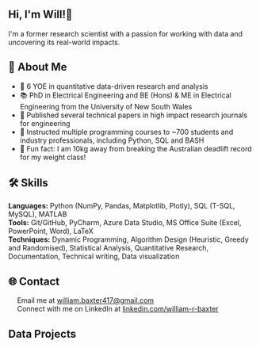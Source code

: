 ## Hi, I'm Will!👋

I'm a former research scientist with a passion for working with data and uncovering its real-world impacts.

## 🙋 About Me

- 🔭 6 YOE in quantitative data-driven research and analysis <br>
- 📚 PhD in Electrical Engineering and BE (Hons) & ME in Electrical Engineering from the University of New South Wales <br>
- 📝 Published several technical papers in high impact research journals for engineering <br>
- 📏 Instructed multiple programming courses to ~700 students and industry professionals, including Python, SQL and BASH <br>
- 💪 Fun fact: I am 10kg away from breaking the Australian deadlift record for my weight class!

## 🛠️ Skills

**Languages:** Python (NumPy, Pandas, Matplotlib, Plotly), SQL (T-SQL, MySQL), MATLAB  <br>
**Tools:** Git/GitHub, PyCharm, Azure Data Studio, MS Office Suite (Excel, PowerPoint, Word), LaTeX  <br>
**Techniques:** Dynamic Programming, Algorithm Design (Heuristic, Greedy and Randomised), Statistical Analysis, Quantitative Research, Documentation, Technical writing, Data visualization

## 🌐 Contact

<img src="https://upload.wikimedia.org/wikipedia/commons/thumb/7/7e/Gmail_icon_%282020%29.svg/2560px-Gmail_icon_%282020%29.svg.png" width="14"> Email me at [william.baxter417@gmail.com](mailto:william.baxter417@gmail.com) <br>
<img src="https://upload.wikimedia.org/wikipedia/commons/c/ca/LinkedIn_logo_initials.png" width="14"> Connect with me on LinkedIn at [linkedin.com/william-r-baxter](https://www.linkedin.com/in/william-r-baxter/) <br>

## Data Projects
